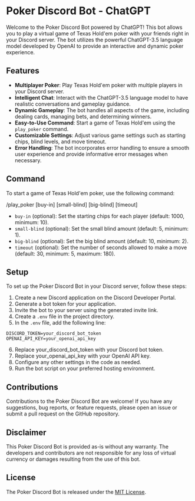 # Poker Discord Bot - ChatGPT

Welcome to the Poker Discord Bot powered by ChatGPT! This bot allows you to play a virtual game of Texas Hold'em poker with your friends right in your Discord server. The bot utilizes the powerful ChatGPT-3.5 language model developed by OpenAI to provide an interactive and dynamic poker experience.

## Features

- **Multiplayer Poker**: Play Texas Hold'em poker with multiple players in your Discord server.
- **Intelligent Chat**: Interact with the ChatGPT-3.5 language model to have realistic conversations and gameplay guidance.
- **Dynamic Gameplay**: The bot handles all aspects of the game, including dealing cards, managing bets, and determining winners.
- **Easy-to-Use Command**: Start a game of Texas Hold'em using the `play_poker` command.
- **Customizable Settings**: Adjust various game settings such as starting chips, blind levels, and move timeout.
- **Error Handling**: The bot incorporates error handling to ensure a smooth user experience and provide informative error messages when necessary.

## Command

To start a game of Texas Hold'em poker, use the following command:

/play_poker [buy-in] [small-blind] [big-blind] [timeout]


- `buy-in` (optional): Set the starting chips for each player (default: 1000, minimum: 10).
- `small-blind` (optional): Set the small blind amount (default: 5, minimum: 1).
- `big-blind` (optional): Set the big blind amount (default: 10, minimum: 2).
- `timeout` (optional): Set the number of seconds allowed to make a move (default: 30, minimum: 5, maximum: 180).

## Setup

To set up the Poker Discord Bot in your Discord server, follow these steps:

1. Create a new Discord application on the Discord Developer Portal.
2. Generate a bot token for your application.
3. Invite the bot to your server using the generated invite link.
4. Create a `.env` file in the project directory.
5. In the `.env` file, add the following line:

```plaintext
DISCORD_TOKEN=your_discord_bot_token
OPENAI_API_KEY=your_openai_api_key
```

6. Replace your_discord_bot_token with your Discord bot token.
7. Replace your_openai_api_key with your OpenAI API key.
8. Configure any other settings in the code as needed.
9. Run the bot script on your preferred hosting environment.

## Contributions

Contributions to the Poker Discord Bot are welcome! If you have any suggestions, bug reports, or feature requests, please open an issue or submit a pull request on the GitHub repository.

## Disclaimer

This Poker Discord Bot is provided as-is without any warranty. The developers and contributors are not responsible for any loss of virtual currency or damages resulting from the use of this bot.

## License

The Poker Discord Bot is released under the [MIT License](https://opensource.org/licenses/MIT).
